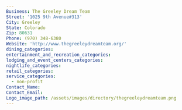 ```yaml
---
Business: The Greeley Dream Team
Street: '1025 9th Avenue#313'
City: Greeley
State: Colorado
Zip: 80631
Phone: (970) 348-6380
Website: 'http://www.thegreeleydreamteam.org/'
dining_categories:
entertainment_and_recreation_categories:
lodging_and_event_centers_categories:
nightlife_categories:
retail_categories:
service_categories:
  - non-profit
Contact_Name:
Contact_Email:
Logo_image_path: /assets/images/directory/thegreeleydreamteam.png
---
```



